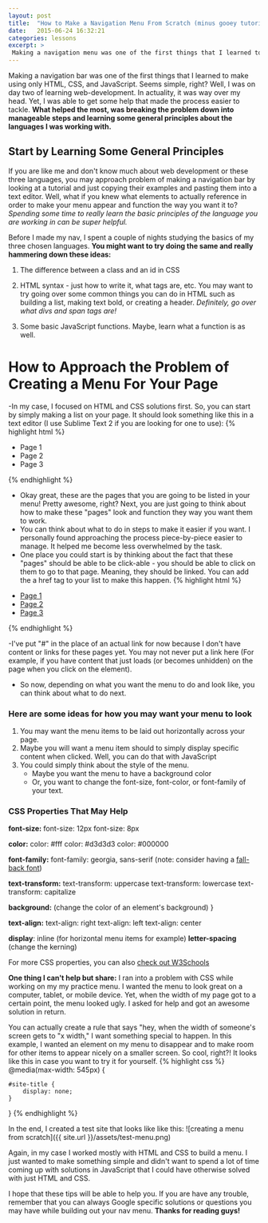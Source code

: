 ```yaml
---
layout: post
title:  "How to Make a Navigation Menu From Scratch (minus gooey tutorials)"
date:   2015-06-24 16:32:21
categories: lessons
excerpt: > 
 Making a navigation menu was one of the first things that I learned to make using only HTML, CSS, and JavaScript. Seems simple, right? Well, I was on day two of learning web-development. In actuality, it was something that was way over my head. Yet, I was able to get some help that made the process easier to tackle. --> -->
---
```


Making a navigation bar was one of the first things that I learned to make using only HTML, CSS, and JavaScript. Seems simple, right? Well, I was on day two of learning web-development. In actuality, it was way over my head. Yet, I was able to get some help that made the process easier to tackle. **What helped the most, was breaking the problem down into manageable steps and learning some general principles about the languages I was working with.** 

## Start by Learning Some General Principles
If you are like me and don't know much about web development or these three languages, you may approach problem of making a navigation bar by looking at a tutorial and just copying their examples and pasting them into a text editor. Well, what if you knew what elements to actually reference in order to make your menu appear and function the way you want it to? *Spending some time to really learn the basic principles of the language you are working in can be super helpful.* 

Before I made my nav, I spent a couple of nights studying the basics of my three chosen languages. **You might want to try doing the same and really hammering down these ideas:**

1. The difference between a class and an id in CSS

2. HTML syntax - just how to write it, what tags are, etc. You may want to try going over some common things you can do in HTML such as building a list, making text bold, or creating a header. *Definitely, go over what divs and span tags are!* 

3. Some basic JavaScript functions. Maybe, learn what a function is as well. 

# How to Approach the Problem of Creating a Menu For Your Page
-In my case, I focused on HTML and CSS solutions first. So, you can start by simply making a list on your page. It should look something like this in a text editor (I use Sublime Text 2 if you are looking for one to use):
{% highlight html %}
<ul>
	<li>Page 1</li>
	<li>Page 2</li>
	<li>Page 3</li>
</ul>
{% endhighlight %}

- Okay great, these are the pages that you are going to be listed in your menu! Pretty awesome, right? Next, you are just going to think about how to make these "pages" look and function they way you want them to work. 
- You can think about what to do in steps to make it easier if you want. I personally found approaching the process piece-by-piece easier to manage. It helped me become less overwhelmed by the task. 
- One place you could start is by thinking about the fact that these "pages" should be able to be click-able - you should be able to click on them to go to that page. Meaning, they should be linked. You can add the a href tag to your list to make this happen. 
{% highlight html %}
<ul>
	<li><a href="#">Page 1</li></a>
	<li><a href="#">Page 2</li></a>
	<li><a href="#">Page 3</li></a>
</ul>
{% endhighlight %}

-I've put "#" in the place of an actual link for now because I don't have content or links for these pages yet. You may not never put a link here (For example, if you have content that just loads (or becomes unhidden) on the page when you click on the element). 
- So now, depending on what you want the menu to do and look like, you can think about what to do next. 

### Here are some ideas for how you may want your menu to look
1. You may want the menu items to be laid out horizontally across your page. 
2. Maybe you will want a menu item should to simply display specific content when clicked. Well, you can do that with JavaScript
3. You could simply think about the style of the menu. 
	- Maybe you want the menu to have a background color
	- Or, you want to change the font-size, font-color, or font-family of your text. 

### CSS Properties That May Help

**font-size:** 
  font-size: 12px
  font-size: 8px

**color:** 
	color: #fff
	color: #d3d3d3
	color: #000000

**font-family:** 
	font-family: georgia, sans-serif  (note: consider having a [fall-back font](http://www.w3schools.com/cssref/css_websafe_fonts.asp)) 

**text-transform:**
	text-transform: uppercase
	text-transform: lowercase
	text-transform: capitalize


**background:** (change the color of an element's background) }

**text-align:**
	text-align: right
	text-align: left
	text-align: center


**display**: inline (for horizontal menu items for example) 
**letter-spacing** (change the kerning) 
 


For more CSS properties, you can also [check out W3Schools](http://www.w3schools.com/cssref/)

**One thing I can't help but share:** I ran into a problem with CSS while working on my my practice menu. I wanted the menu to look great on a computer, tablet, or mobile device. Yet, when the width of my page got to a certain point, the menu looked ugly. I asked for help and got an awesome solution in return. 

You can actually create a rule that says "hey, when the width of  someone's screen gets to "x width," I want something special to happen. In this example, I wanted an element on my menu to disappear and to make room for other items to appear nicely on a smaller screen. So cool, right?! It looks like this in case you want to try it for yourself. 
{% highlight css %}
@media(max-width: 545px) {

	#site-title {
		display: none;
	}
}
{% endhighlight %}

In the end, I created a test site that looks like like this:
![creating a menu from scratch]({{ site.url }}/assets/test-menu.png)

Again, in my case I worked mostly with HTML and CSS to build a menu. I just wanted to make something simple and didn't want to spend a lot of time coming up with solutions in JavaScript that I could have otherwise solved with just HTML and CSS. 

I hope that these tips will be able to help you. If you are have any trouble, remember that you can always Google specific solutions or questions you may have while building out your nav menu. **Thanks for reading guys!** 



